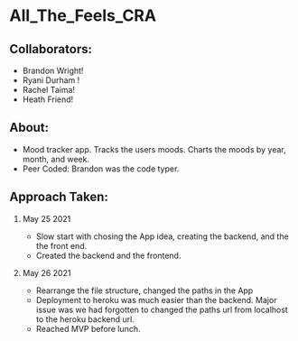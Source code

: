 # All_The_Feels_CRA

## Collaborators:
  - Brandon Wright!
  - Ryani Durham !
  - Rachel Taima!
  - Heath Friend!

## About:
  - Mood tracker app. Tracks the users moods. Charts the moods by year, month, and week.
  - Peer Coded: Brandon was the code typer.

## Approach Taken:

1. May 25 2021
    - Slow start with chosing the App idea, creating the backend, and the the front end.
    - Created the backend and the frontend.

2. May 26 2021
    - Rearrange the file structure, changed the paths in the App
    - Deployment to heroku was much easier than the backend. Major issue was we had forgotten to changed the paths url from localhost to the heroku backend url.
    - Reached MVP before lunch.
